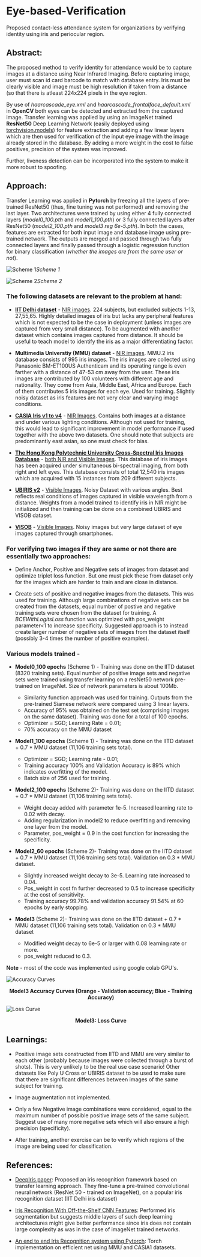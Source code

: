 # Eye-based-Verification
Proposed contact-less attendance system for organizations by verifying identity using iris and periocular region.

## Abstract:

The proposed method to verify identity for attendance would be to capture images at a distance using Near Infrared Imaging. Before capturing image, user must scan id card barcode to match with database entry. Iris must be clearly visible and image must be high resolution if taken from a distance (so that there is atleast 224x224 pixels in the eye region.

By use of *haarcascade_eye.xml* and *haarcascade_frontalface_default.xml* in **OpenCV** both eyes can be detected and extracted from the captured image. Transfer learning was applied by using an ImageNet trained **ResNet50** Deep Learning Network (easily deployed using [torchvision.models](https://pytorch.org/docs/stable/torchvision/models.html)) for feature extraction and adding a few linear layers which are then used for verification of the input eye image with the image already stored in the database. By adding a more weight in the cost to false positives, precision of the system was improved.

Further, liveness detection can be incorporated into the system to make it more robust to spoofing.

## Approach:

Transfer Learning was applied in **Pytorch** by freezing all the layers of pre-trained ResNet50 (thus, fine tuning was not performed) and removing the last layer. Two architectures were trained by using either 4 fully connected layers (*model0_100.pth* and *model1_100.pth*) or 3 fully connected layers after ResNet50 (*model2_100.pth* and *model3 reg 6e-5.pth*). In both the cases, features are extracted for both input image and database image using pre-trained network. The outputs are merged and passed through two fully connected layers and finally passed through a logistic regression function for binary classification (*whether the images are from the same user or not*).

![Scheme 1](resources/classifier%201.JPG?raw=true)*Scheme 1*

![Scheme 2](resources/classifier%202.JPG?raw=true)*Scheme 2*

### The following datasets are relevant to the problem at hand:

* [**IIT Delhi dataset**](https://www4.comp.polyu.edu.hk/~csajaykr/IITD/Database_Iris.htm) - <ins> NIR images</ins>. 224 subjects, but excluded subjects 1-13, 27,55,65. Highly detailed images of iris but lacks any peripheral features which is not expected to be the case in deployment (unless images are captured from very small distance). To be augmented with another dataset which contains images captured from distance. It should be useful to teach model to identify the iris as a major differentiating factor. 

* **Multimedia Universtiy (MMU) dataset** - <ins> NIR images</ins>. MMU.2 iris database consists of 995 iris images. The iris images are collected using Panasonic BM-ET100US Authenticam and its operating range is even farther with a distance of 47-53 cm away from the user. These iris images are contributed by 100 volunteers with different age and nationality. They come from Asia, Middle East, Africa and Europe. Each of them contributes 5 iris images for each eye. Used for training. Slightly noisy dataset as iris features are not very clear and varying image conditions.

* [**CASIA Iris v1 to v4**](http://biometrics.idealtest.org/dbDetailForUser.do?id=4) - <ins> NIR Images</ins>. Contains both images at a distance and under various lighting conditions. Although not used for training, this would lead to significant improvement in model performance if used together with the above two datasets. One should note that subjects are predominantly east asian, so one must check for bias.

* [**The Hong Kong Polytechnic University Cross-Spectral Iris Images Database**](https://www4.comp.polyu.edu.hk/~csajaykr/polyuiris.htm) - <ins> both NIR and Visible Images</ins>. This database of iris images has been acquired under simultaneous bi-spectral imaging, from both right and left eyes. This database consists of total 12,540 iris images which are acquired with 15 instances from 209 different subjects.

* [**UBIRIS v2**](http://iris.di.ubi.pt/ubiris2.html) - <ins> Visible Images</ins>. Noisy Dataset with various angles. Best reflects real conditions of images captured in visible wavelength from a distance. Weights from a model trained to identify iris in NIR might be initialized and then training can be done on a combined UBIRIS and VISOB dataset.

* [**VISOB**](https://sce.umkc.edu/research-sites/cibit/visob_v1.html) - <ins> Visible Images</ins>. Noisy images but very large dataset of eye images captured through smartphones.

### For verifying two images if they are same or not there are essentially two approaches:

* Define Anchor, Positive and Negative sets of images from dataset and optimize triplet loss function. But one must pick these from dataset only for the images which are harder to train and are close in distance.

* Create sets of positive and negative images from the datasets. This was used for training. Although large combinations of negative sets can be created from the datasets, equal number of postive and negative training sets were chosen from the dataset for training. A *BCEWithLogitsLoss* function was optimized with pos_weight parameter<1 to increase specificity. Suggested approach is to instead create larger number of negative sets of images from the dataset itself (possibly 3-4 times the number of positive examples).

### Various models trained -

* **Model0_100 epochs** (Scheme 1) - Training was done on the IITD dataset (8320 training sets). Equal number of positive image sets and negative sets were trained using transfer learning on a resNet50 network pre-trained on ImageNet. Size of network parameters is about 100Mb.
  - Similarity function approach was used for training. Outputs from the pre-trained Siamese network were compared using 3 linear layers.
  - Accuracy of 95% was obtained on the test set (comprising images on the same dataset). Training was done for a total of 100 epochs.
  - Optimizer = SGD; Learning Rate = 0.01; 
  - 70% accuracy on the MMU dataset

* **Model1_100 epochs** (Scheme 1) - Training was done on the IITD dataset + 0.7 \* MMU dataset (11,106 training sets total). 
  - Optimizer = SGD; Learning rate - 0.01;
  - Training accuracy 100% and Validation Accuracy is 89% which indicates overfitting of the model. 
  - Batch size of 256 used for training.
  
* **Model2_100 epochs** (Scheme 2)- Training was done on the IITD dataset + 0.7 \* MMU dataset (11,106 training sets total). 
  - Weight decay added with parameter 1e-5. Increased learning rate to 0.02 with decay.
  - Adding regularization in model2 to reduce overfitting and removing one layer from the model.
  - Parameter, pos_weight = 0.9 in the cost function for increasing the specificity.
  
* **Model2_60 epochs** (Scheme 2)- Training was done on the IITD dataset + 0.7 \* MMU dataset (11,106 training sets total). Validation on 0.3 \* MMU dataset.
  - Slightly increased weight decay to 3e-5. Learning rate increased to 0.04.
  - Pos_weight in cost fn further decreased to 0.5 to increase specificity at the cost of sensitivity.
  - Training accuracy 99.78% and validation accuracy 91.54% at 60 epochs by early stopping.
  
* **Model3** (Scheme 2)- Training was done on the IITD dataset + 0.7 \* MMU dataset (11,106 training sets total). Validation on 0.3 \* MMU dataset
  - Modified weight decay to 6e-5 or larger with 0.08 learning rate or more. 
  - pos_weight reduced to 0.3.
  
**Note** - most of the code was implemented using google colab GPU's.

![Accuracy Curves](resources/accuracy%20curves.png?raw=true)
<p align="center"><b>Model3 Accuracy Curves (Orange - Validation accuracy; Blue - Training Accuracy)</b></p>

![Loss Curve](resources/loss%20curve.png?raw=true)
<p align="center"><b>Model3: Loss Curve</b></p>

## Learnings:

* Positive image sets constructed from IITD and MMU are very similar to each other (probably because images were collected through a burst of shots). This is very unlikely to be the real use case scenario! Other datasets like Poly U Cross or UBIRIS dataset to be used to make sure that there are significant differences between images of the same subject for training.

* Image augmentation not implemented.

* Only a few Negative image combinations were considered, equal to the maximum number of possible positive image sets of the same subject. Suggest use of many more negative sets which will also ensure a high precision (specificity).

* After training, another exercise can be to verify which regions of the image are being used for classification.

## References:

* [DeepIris paper](https://arxiv.org/abs/1907.09380): Proposed an iris recognition framework based on transfer learning approach. They fine-tune a pre-trained convolutional neural network (ResNet 50 - trained on ImageNet), on a popular iris recognition dataset (IIT Delhi iris dataset)

* [Iris Recognition With Off-the-Shelf CNN Features](https://ieeexplore.ieee.org/stamp/stamp.jsp?arnumber=8219390): Performed iris segmentation but suggests middle layers of such deep learning architectures might give better performance since iris does not contain large complexity as was in the case of imageNet trained networks.

* [An end to end Iris Recognition system using Pytorch](https://github.com/thuyngch/Iris-Recognition-PyTorch): Torch implementation on efficient net using MMU and CASIA1 datasets.
